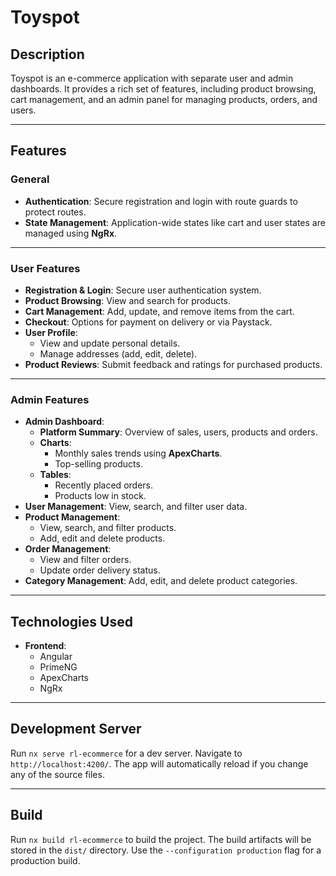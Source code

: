 # Toyspot

## Description

Toyspot is an e-commerce application with separate user and admin dashboards. It provides a rich set of features, including product browsing, cart management, and an admin panel for managing products, orders, and users.

---

## Features

### General
- **Authentication**: Secure registration and login with route guards to protect routes.
- **State Management**: Application-wide states like cart and user states are managed using **NgRx**.

---

### User Features
- **Registration & Login**: Secure user authentication system.
- **Product Browsing**: View and search for products.
- **Cart Management**: Add, update, and remove items from the cart.
- **Checkout**: Options for payment on delivery or via Paystack.
- **User Profile**:
    - View and update personal details.
    - Manage addresses (add, edit, delete).
- **Product Reviews**: Submit feedback and ratings for purchased products.

---

### Admin Features
- **Admin Dashboard**:
    - **Platform Summary**: Overview of sales, users, products and orders.
    - **Charts**:
        - Monthly sales trends using **ApexCharts**.
        - Top-selling products.
    - **Tables**:
        - Recently placed orders.
        - Products low in stock.
- **User Management**: View, search, and filter user data.
- **Product Management**:
    - View, search, and filter products.
    - Add, edit and delete products.
- **Order Management**:
    - View and filter orders.
    - Update order delivery status.
- **Category Management**: Add, edit, and delete product categories.

---

## Technologies Used

- **Frontend**:
    - Angular
    - PrimeNG
    - ApexCharts
    - NgRx

---

## Development Server

Run `nx serve rl-ecommerce` for a dev server. Navigate to `http://localhost:4200/`. The app will automatically reload if you change any of the source files.

---

## Build

Run `nx build rl-ecommerce` to build the project. The build artifacts will be stored in the `dist/` directory. Use the `--configuration production` flag for a production build.




[//]: # (# RlEcommerce)

[//]: # ()
[//]: # (This project was generated with [Angular CLI]&#40;https://github.com/angular/angular-cli&#41; version 17.3.3.)

[//]: # ()
[//]: # (## Development server)

[//]: # ()
[//]: # (Run `ng serve` for a dev server. Navigate to `http://localhost:4200/`. The application will automatically reload if you change any of the source files.)

[//]: # ()
[//]: # (## Code scaffolding)

[//]: # ()
[//]: # (Run `ng generate component component-name` to generate a new component. You can also use `ng generate directive|pipe|service|class|guard|interface|enum|module`.)

[//]: # ()
[//]: # (## Build)

[//]: # ()
[//]: # (Run `ng build` to build the project. The build artifacts will be stored in the `dist/` directory.)

[//]: # ()
[//]: # (## Running unit tests)

[//]: # ()
[//]: # (Run `ng test` to execute the unit tests via [Karma]&#40;https://karma-runner.github.io&#41;.)

[//]: # ()
[//]: # (## Running end-to-end tests)

[//]: # ()
[//]: # (Run `ng e2e` to execute the end-to-end tests via a platform of your choice. To use this command, you need to first add a package that implements end-to-end testing capabilities.)

[//]: # ()
[//]: # (## Further help)

[//]: # ()
[//]: # (To get more help on the Angular CLI use `ng help` or go check out the [Angular CLI Overview and Command Reference]&#40;https://angular.io/cli&#41; page.)
